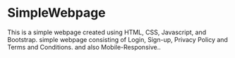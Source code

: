# SimpleWebpage
This is a simple webpage created using HTML, CSS, Javascript, and Bootstrap. simple webpage consisting of Login, Sign-up, Privacy Policy and Terms and Conditions.
and also Mobile-Responsive..
